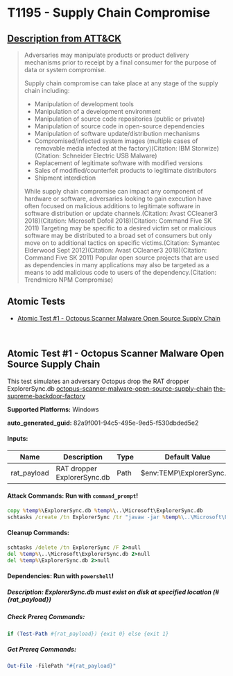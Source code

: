 # T1195 - Supply Chain Compromise
## [Description from ATT&CK](https://attack.mitre.org/techniques/T1195)
<blockquote>Adversaries may manipulate products or product delivery mechanisms prior to receipt by a final consumer for the purpose of data or system compromise.

Supply chain compromise can take place at any stage of the supply chain including:

* Manipulation of development tools
* Manipulation of a development environment
* Manipulation of source code repositories (public or private)
* Manipulation of source code in open-source dependencies
* Manipulation of software update/distribution mechanisms
* Compromised/infected system images (multiple cases of removable media infected at the factory)(Citation: IBM Storwize)(Citation: Schneider Electric USB Malware) 
* Replacement of legitimate software with modified versions
* Sales of modified/counterfeit products to legitimate distributors
* Shipment interdiction

While supply chain compromise can impact any component of hardware or software, adversaries looking to gain execution have often focused on malicious additions to legitimate software in software distribution or update channels.(Citation: Avast CCleaner3 2018)(Citation: Microsoft Dofoil 2018)(Citation: Command Five SK 2011) Targeting may be specific to a desired victim set or malicious software may be distributed to a broad set of consumers but only move on to additional tactics on specific victims.(Citation: Symantec Elderwood Sept 2012)(Citation: Avast CCleaner3 2018)(Citation: Command Five SK 2011) Popular open source projects that are used as dependencies in many applications may also be targeted as a means to add malicious code to users of the dependency.(Citation: Trendmicro NPM Compromise)</blockquote>

## Atomic Tests

- [Atomic Test #1 - Octopus Scanner Malware Open Source Supply Chain](#atomic-test-1---octopus-scanner-malware-open-source-supply-chain)


<br/>

## Atomic Test #1 - Octopus Scanner Malware Open Source Supply Chain
This test simulates an adversary Octopus drop the RAT dropper ExplorerSync.db
[octopus-scanner-malware-open-source-supply-chain](https://securitylab.github.com/research/octopus-scanner-malware-open-source-supply-chain/)
[the-supreme-backdoor-factory](https://www.dfir.it/blog/2019/02/26/the-supreme-backdoor-factory/)

**Supported Platforms:** Windows


**auto_generated_guid:** 82a9f001-94c5-495e-9ed5-f530dbded5e2





#### Inputs:
| Name | Description | Type | Default Value |
|------|-------------|------|---------------|
| rat_payload | RAT dropper ExplorerSync.db | Path | $env:TEMP&#92;ExplorerSync.db|


#### Attack Commands: Run with `command_prompt`! 


```cmd
copy %temp%\ExplorerSync.db %temp%\..\Microsoft\ExplorerSync.db
schtasks /create /tn ExplorerSync /tr "javaw -jar %temp%\..\Microsoft\ExplorerSync.db" /sc MINUTE /f
```

#### Cleanup Commands:
```cmd
schtasks /delete /tn ExplorerSync /F 2>null
del %temp%\..\Microsoft\ExplorerSync.db 2>null
del %temp%\ExplorerSync.db 2>null
```



#### Dependencies:  Run with `powershell`!
##### Description: ExplorerSync.db must exist on disk at specified location (#{rat_payload})
##### Check Prereq Commands:
```powershell
if (Test-Path #{rat_payload}) {exit 0} else {exit 1}
```
##### Get Prereq Commands:
```powershell
Out-File -FilePath "#{rat_payload}"
```




<br/>
